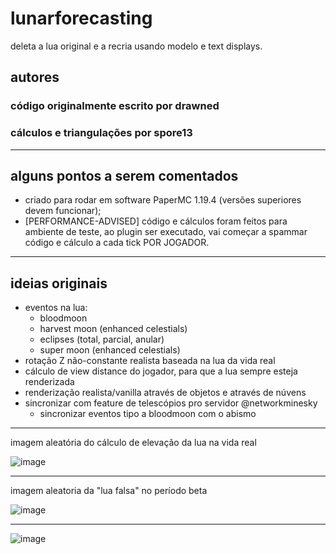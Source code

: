 # lunarforecasting
deleta a lua original e a recria usando modelo e text displays.

## autores
### código originalmente escrito por drawned
### cálculos e triangulações por spore13

----

## alguns pontos a serem comentados
- criado para rodar em software PaperMC 1.19.4 (versões superiores devem funcionar);
- [PERFORMANCE-ADVISED] código e cálculos foram feitos para ambiente de teste, ao plugin ser executado, vai começar a spammar código e cálculo a cada tick POR JOGADOR.

----

## ideias originais
- eventos na lua:
  - bloodmoon
  - harvest moon (enhanced celestials)
  - eclipses (total, parcial, anular)
  - super moon (enhanced celestials)
- rotação Z não-constante realista baseada na lua da vida real
- cálculo de view distance do jogador, para que a lua sempre esteja renderizada
- renderização realista/vanilla através de objetos e através de núvens
- sincronizar com feature de telescópios pro servidor @networkminesky
  - sincronizar eventos tipo a bloodmoon com o abismo

----

imagem aleatória do cálculo de elevação da lua na vida real

![image](https://github.com/drawned/lunarforecasting/assets/63619780/9a9e2b88-7243-4a12-a9c8-f8baadb49a45)

----

imagem aleatoria da "lua falsa" no período beta

![image](https://github.com/drawned/lunarforecasting/assets/63619780/0fe5c5ac-d7cf-4633-b4d7-58ad0806654b)

----

![image](https://github.com/drawned/lunarforecasting/assets/63619780/45691abb-a6e2-474b-8883-7b6bda178ad3)
